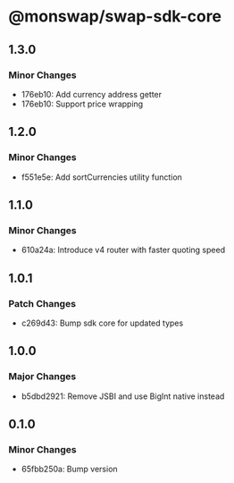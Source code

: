 # @monswap/swap-sdk-core

## 1.3.0

### Minor Changes

- 176eb10: Add currency address getter
- 176eb10: Support price wrapping

## 1.2.0

### Minor Changes

- f551e5e: Add sortCurrencies utility function

## 1.1.0

### Minor Changes

- 610a24a: Introduce v4 router with faster quoting speed

## 1.0.1

### Patch Changes

- c269d43: Bump sdk core for updated types

## 1.0.0

### Major Changes

- b5dbd2921: Remove JSBI and use BigInt native instead

## 0.1.0

### Minor Changes

- 65fbb250a: Bump version
